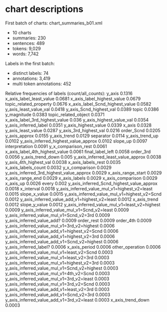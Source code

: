 # chart descriptions 



First batch of charts: chart_summaries_b01.xml
- 10 charts
- summaries: 230
- sentences: 489
- tokens: 9,029
- words: 7,742

Labels in the first batch:
- distinct labels: 74
- annotations: 3,419
- multi token annotations: 452


Relative frequencies of labels (count/all_counts):
y_axis 0.1316
x_axis_label_least_value 0.0681
x_axis_label_highest_value 0.0679
topic_related_property 0.0676
x_axis_label_Scnd_highest_value 0.0582
y_axis_least_value_val 0.0418
y_axis_Scnd_highest_val 0.0389
topic 0.0386
y_magnitude 0.0383
topic_related_object 0.0371
x_axis_label_3rd_highest_value 0.036
y_axis_highest_value_val 0.0354
y_axis_inferred_label 0.0351
y_axis_highest_value 0.0339
x_axis 0.0328
y_axis_least_value 0.0287
y_axis_3rd_highest_val 0.0216
order_Scnd 0.0205
y_axis_approx 0.0155
y_axis_trend 0.0129
separator 0.0114
y_axis_trend_up 0.0102
y_axis_inferred_highest_value_approx 0.0102
slope_up 0.0097
interpretation 0.0091
y_x_comparison_rest 0.0061
x_axis_label_4th_highest_value 0.0061
final_label_left 0.0058
order_3rd 0.0056
y_axis_trend_down 0.005
y_axis_inferred_least_value_approx 0.0038
y_axis_4th_highest_val 0.0038
x_axis_labels_rest 0.0035
x_axis_labels_count 0.0032
y_x_comparison 0.0029
y_axis_inferred_3rd_highest_value_approx 0.0029
x_axis_range_start 0.0029
x_axis_range_end 0.0029
x_axis_labels 0.0029
x_axis_comparison 0.0029
x_axis_up 0.0026
every 0.002
y_axis_inferred_Scnd_highest_value_approx 0.0018
x_interval 0.0018
y_axis_inferred_value_mul_v1=highest_v2=least 0.0015
slope_x_value 0.0015
y_axis_inferred_value_mul_v1=highest_v2=Scnd 0.0012
y_axis_inferred_value_add_v1=highest_v2=least 0.0012
x_axis_trend 0.0012
slope_y_value 0.0012
y_axis_inferred_value_mul_v1=least_v2=highest 0.0009
y_axis_inferred_value_mul_v1=Scnd_v2=least 0.0009
y_axis_inferred_value_mul_v1=Scnd_v2=3rd 0.0009
y_axis_inferred_value_add? 0.0009
order_rest 0.0009
order_4th 0.0009
y_axis_inferred_value_mul_v1=3rd_v2=highest 0.0006
y_axis_inferred_value_add_v1=highest_v2=Scnd 0.0006
y_axis_inferred_value_add_v1=highest_v2=3rd 0.0006
y_axis_inferred_value_add_v1=Scnd_v2=highest 0.0006
y_axis_inferred_label? 0.0006
x_axis_period 0.0006
other_operation 0.0006
y_axis_inferred_value_mul_v1=least_v2=Scnd 0.0003
y_axis_inferred_value_mul_v1=least_v2=3rd 0.0003
y_axis_inferred_value_mul_v1=highest_v2=3rd 0.0003
y_axis_inferred_value_mul_v1=Scnd_v2=highest 0.0003
y_axis_inferred_value_mul_v1=4th_v2=Scnd 0.0003
y_axis_inferred_value_mul_v1=3rd_v2=least 0.0003
y_axis_inferred_value_mul_v1=3rd_v2=Scnd 0.0003
y_axis_inferred_value_add_v1=least_v2=3rd 0.0003
y_axis_inferred_value_add_v1=Scnd_v2=3rd 0.0003
y_axis_inferred_value_add_v1=3rd_v2=least 0.0003
x_axis_trend_down 0.0003
